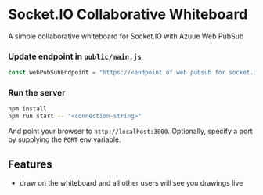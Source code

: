 
# Socket.IO Collaborative Whiteboard

A simple collaborative whiteboard for Socket.IO with Azuue Web PubSub

### Update endpoint in `public/main.js`

```js
const webPubSubEndpoint = "https://<endpoint of web pubsub for socket.io>";
```

### Run the server

```bash
npm install
npm run start -- "<connection-string>"
```

And point your browser to `http://localhost:3000`. Optionally, specify
a port by supplying the `PORT` env variable.

## Features

- draw on the whiteboard and all other users will see you drawings live
